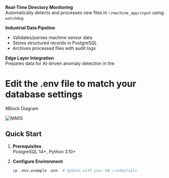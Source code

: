 **Real-Time Directory Monitoring**  
Automatically detects and processes new files in `~/machine_app/input` using `watchdog`.

**Industrial Data Pipeline**  
- Validates/parses machine sensor data  
- Stores structured records in PostgreSQL  
- Archives processed files with audit logs

**Edge Layer Integration**  
Prepares data for AI-driven anomaly detection in the

# Edit the .env file to match your database settings
#Block Diagram

![NIMIS](https://github.com/user-attachments/assets/279cb028-98c4-411f-8ef1-d2de8f9583b0)


## Quick Start
1. **Prerequisites**  
   PostgreSQL 14+, Python 3.10+

2. **Configure Environment**  
   ```bash
   cp .env.example .env  # Update with your DB credentials
